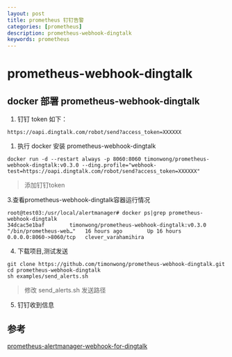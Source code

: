 ```yaml
---
layout: post
title: prometheus 钉钉告警 
categories: [prometheus]
description: prometheus-webhook-dingtalk
keywords: prometheus 
---
```


# prometheus-webhook-dingtalk



## docker 部署 prometheus-webhook-dingtalk


1. 钉钉 token 如下：
   
```
https://oapi.dingtalk.com/robot/send?access_token=XXXXXX

```

1. 执行 docker 安装 prometheus-webhook-dingtalk 

```
docker run -d --restart always -p 8060:8060 timonwong/prometheus-webhook-dingtalk:v0.3.0 --ding.profile="webhook-test=https://oapi.dingtalk.com/robot/send?access_token=XXXXXX"
```
> 添加钉钉token


3.查看prometheus-webhook-dingtalk容器运行情况

```
root@test03:/usr/local/alertmanager# docker ps|grep prometheus-webhook-dingtalk
34dcac5e1baf        timonwong/prometheus-webhook-dingtalk:v0.3.0   "/bin/prometheus-web…"   16 hours ago        Up 16 hours         0.0.0.0:8060->8060/tcp   clever_varahamihira
```

4. 下载项目,测试发送

```
git clone https://github.com/timonwong/prometheus-webhook-dingtalk.git
cd prometheus-webhook-dingtalk
sh examples/send_alerts.sh
```

> 修改 send_alerts.sh 发送路径

5. 钉钉收到信息


## 参考

[prometheus-alertmanager-webhook-for-dingtalk](https://theo.im/blog/2017/10/16/release-prometheus-alertmanager-webhook-for-dingtalk/)


